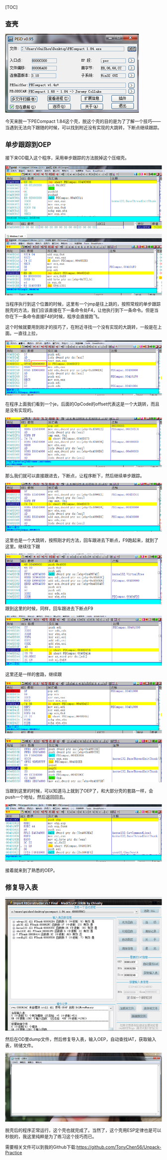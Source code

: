 [TOC]

## 查壳

![1552189921148](assets/1552189921148.png)

今天来脱一下PECompact 1.84这个壳，脱这个壳的目的是为了了解一个技巧——当遇到无法向下跟随的时候，可以找到附近没有实现的大跳转，下断点继续跟踪。

## 单步跟踪到OEP

接下来OD载入这个程序，采用单步跟踪的方法脱掉这个压缩壳。

![1552190062124](assets/1552190062124.png)

![1552190099235](assets/1552190099235.png)

当程序执行到这个位置的时候，这里有一个jmp是往上跳的，按照常规的单步跟踪脱壳的方法，我们应该直接在下一条命令处F4，让他执行到下一条命令。但是当你在下一条命令直接F4的时候，程序会直接跑飞。

这个时候就要用到刚才的技巧了，在附近寻找一个没有实现的大跳转，一般是在上面。一直往上拉，

![1552190225006](assets/1552190225006.png)

在程序上面我们看到一个je，后面的OpCode的offset代表这是一个大跳转，而且是没有实现的。

![1552190286138](assets/1552190286138.png)

那么我们就可以直接跟进去，下断点，让程序断下，然后继续单步跟踪。

![1552190373856](assets/1552190373856.png)

这里也是一个大跳转，按照刚才的方法，回车跟进去下断点，F9跑起来，就到了这里。继续往下跟

![1552190415021](assets/1552190415021.png)跟到这里的时候，同样，回车跟进去下断点F9

![1552190504546](assets/1552190504546.png)

这里还是一样的套路，继续跟

![1552190550001](assets/1552190550001.png)

![1552190569440](assets/1552190569440.png)

当跟到这里的时候，可以知道马上就到了OEP了，和大部分壳的套路一样，会push一个地址，然后返回回去。

![1552190611295](assets/1552190611295.png)

接着就来到了熟悉的OEP。

## 修复导入表

![1552190690766](assets/1552190690766.png)

然后在OD里dump文件，然后修复导入表，输入OEP，自动查找IAT，获取输入表，转储文件。

![1552190744027](assets/1552190744027.png)

脱壳后的程序正常运行，这个壳也就完成了。当然了，这个壳用ESP定律也是可以秒脱的，我这里纯粹是为了练习这个技巧而已。

需要相关文件可以到我的Github下载:https://github.com/TonyChen56/Unpack-Practice
